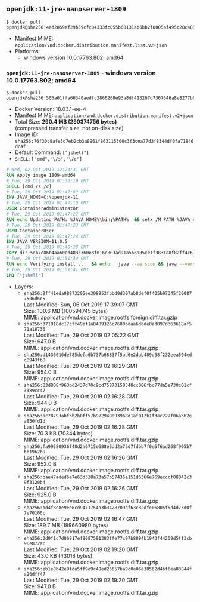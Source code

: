 ## `openjdk:11-jre-nanoserver-1809`

```console
$ docker pull openjdk@sha256:4ad2859ef29b59cfc84333fc055b68131ab6bb2f8005af495c28c485870a24c7
```

-	Manifest MIME: `application/vnd.docker.distribution.manifest.list.v2+json`
-	Platforms:
	-	windows version 10.0.17763.802; amd64

### `openjdk:11-jre-nanoserver-1809` - windows version 10.0.17763.802; amd64

```console
$ docker pull openjdk@sha256:505a01ffa66340aedfc2866268e93a8df413267d7367646a8e8277b8f7a516df
```

-	Docker Version: 18.03.1-ee-4
-	Manifest MIME: `application/vnd.docker.distribution.manifest.v2+json`
-	Total Size: **290.4 MB (290374756 bytes)**  
	(compressed transfer size, not on-disk size)
-	Image ID: `sha256:76f30c8afe3d7eb2cb3a8961f863115300c3f3cea77d3f8344df0fa71846dcaf`
-	Default Command: `["jshell"]`
-	`SHELL`: `["cmd","\/s","\/c"]`

```dockerfile
# Wed, 02 Oct 2019 12:24:31 GMT
RUN Apply image 1809-amd64
# Tue, 29 Oct 2019 01:30:19 GMT
SHELL [cmd /s /c]
# Tue, 29 Oct 2019 01:47:09 GMT
ENV JAVA_HOME=C:\openjdk-11
# Tue, 29 Oct 2019 01:47:10 GMT
USER ContainerAdministrator
# Tue, 29 Oct 2019 01:47:22 GMT
RUN echo Updating PATH: %JAVA_HOME%\bin;%PATH% 	&& setx /M PATH %JAVA_HOME%\bin;%PATH%
# Tue, 29 Oct 2019 01:47:23 GMT
USER ContainerUser
# Tue, 29 Oct 2019 01:47:24 GMT
ENV JAVA_VERSION=11.0.5
# Tue, 29 Oct 2019 01:48:28 GMT
COPY dir:5db7c86b4aa60ed483c360e3f016d803ad91a566a85ce1f3831a8f82ff4c61c1 in C:\openjdk-11 
# Tue, 29 Oct 2019 01:51:39 GMT
RUN echo Verifying install ... 	&& echo   java --version && java --version
# Tue, 29 Oct 2019 01:51:41 GMT
CMD ["jshell"]
```

-	Layers:
	-	`sha256:9ff41eda08873205ee308953fbbd9d307ab8def0f435b97345f200877506d6c5`  
		Last Modified: Sun, 06 Oct 2019 17:39:07 GMT  
		Size: 100.6 MB (100594745 bytes)  
		MIME: application/vnd.docker.image.rootfs.foreign.diff.tar.gzip
	-	`sha256:371918dc17cff49ef1a8489326c7680bdaa6d6de0e3097d363618af571a18736`  
		Last Modified: Tue, 29 Oct 2019 02:05:22 GMT  
		Size: 947.0 B  
		MIME: application/vnd.docker.image.rootfs.diff.tar.gzip
	-	`sha256:d1436016de785defa6b737b68837f5ad6e2dab489d68f232eea504edc8943fb8`  
		Last Modified: Tue, 29 Oct 2019 02:16:29 GMT  
		Size: 954.0 B  
		MIME: application/vnd.docker.image.rootfs.diff.tar.gzip
	-	`sha256:03d808f963bd2437d70c9cd75873150348cc006fbc77da5e730c01cf3389cc47`  
		Last Modified: Tue, 29 Oct 2019 02:16:28 GMT  
		Size: 944.0 B  
		MIME: application/vnd.docker.image.rootfs.diff.tar.gzip
	-	`sha256:ac28793abf3b2b0ff57b972949093968d1af012b1f3ac227f06a562ea850fd1d`  
		Last Modified: Tue, 29 Oct 2019 02:16:28 GMT  
		Size: 70.3 KB (70344 bytes)  
		MIME: application/vnd.docker.image.rootfs.diff.tar.gzip
	-	`sha256:fa99580936f48d2a6715e688e5dd2a73d7fdbb7f0e5f6ad268f905b7bb1962b9`  
		Last Modified: Tue, 29 Oct 2019 02:16:26 GMT  
		Size: 952.0 B  
		MIME: application/vnd.docker.image.rootfs.diff.tar.gzip
	-	`sha256:bae47aded6a7e63d328a73a57b57435e151d6366e769ecccf88042c39f3120b4`  
		Last Modified: Tue, 29 Oct 2019 02:16:26 GMT  
		Size: 925.0 B  
		MIME: application/vnd.docker.image.rootfs.diff.tar.gzip
	-	`sha256:ad4f3e8e9ee6cd9471754a3b3428709af63c32dfe06805f5d4d73d0f7e70100c`  
		Last Modified: Tue, 29 Oct 2019 02:16:47 GMT  
		Size: 189.7 MB (189660980 bytes)  
		MIME: application/vnd.docker.image.rootfs.diff.tar.gzip
	-	`sha256:3d0f1c7d86917ef8087591383ffe77c97b8894b1943f44259d5ff3cb96e872ac`  
		Last Modified: Tue, 29 Oct 2019 02:19:20 GMT  
		Size: 43.0 KB (43018 bytes)  
		MIME: application/vnd.docker.image.rootfs.diff.tar.gzip
	-	`sha256:eb1e0b42e9fda5ff9e9c48ed26657ba9c0a06e38562d4bf6ea83844fa26dff47`  
		Last Modified: Tue, 29 Oct 2019 02:19:20 GMT  
		Size: 947.0 B  
		MIME: application/vnd.docker.image.rootfs.diff.tar.gzip
